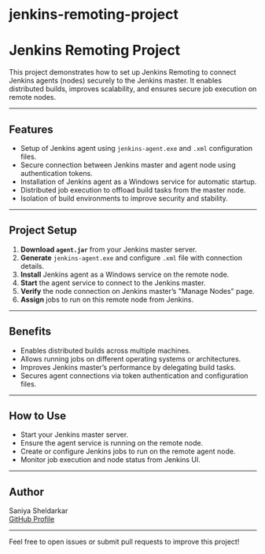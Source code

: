 # jenkins-remoting-project


# Jenkins Remoting Project

This project demonstrates how to set up Jenkins Remoting to connect Jenkins agents (nodes) securely to the Jenkins master. It enables distributed builds, improves scalability, and ensures secure job execution on remote nodes.

---

## Features

- Setup of Jenkins agent using `jenkins-agent.exe` and `.xml` configuration files.
- Secure connection between Jenkins master and agent node using authentication tokens.
- Installation of Jenkins agent as a Windows service for automatic startup.
- Distributed job execution to offload build tasks from the master node.
- Isolation of build environments to improve security and stability.

---

## Project Setup

1. **Download `agent.jar`** from your Jenkins master server.
2. **Generate** `jenkins-agent.exe` and configure `.xml` file with connection details.
3. **Install** Jenkins agent as a Windows service on the remote node.
4. **Start** the agent service to connect to the Jenkins master.
5. **Verify** the node connection on Jenkins master’s "Manage Nodes" page.
6. **Assign** jobs to run on this remote node from Jenkins.

---

## Benefits

- Enables distributed builds across multiple machines.
- Allows running jobs on different operating systems or architectures.
- Improves Jenkins master’s performance by delegating build tasks.
- Secures agent connections via token authentication and configuration files.

---

## How to Use

- Start your Jenkins master server.
- Ensure the agent service is running on the remote node.
- Create or configure Jenkins jobs to run on the remote agent node.
- Monitor job execution and node status from Jenkins UI.

---


## Author

Saniya Sheldarkar  
[GitHub Profile](https://github.com/SaniyaSheldarkar)

---

Feel free to open issues or submit pull requests to improve this project!
